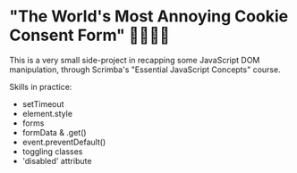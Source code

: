 # "The World's Most Annoying Cookie Consent Form" 🍪🍪🍪🍪


This is a very small side-project in recapping some JavaScript DOM manipulation, through Scrimba's "Essential JavaScript Concepts" course.


Skills in practice:
- setTimeout
- element.style
- forms
- formData & .get()
- event.preventDefault()
- toggling classes
- 'disabled' attribute
